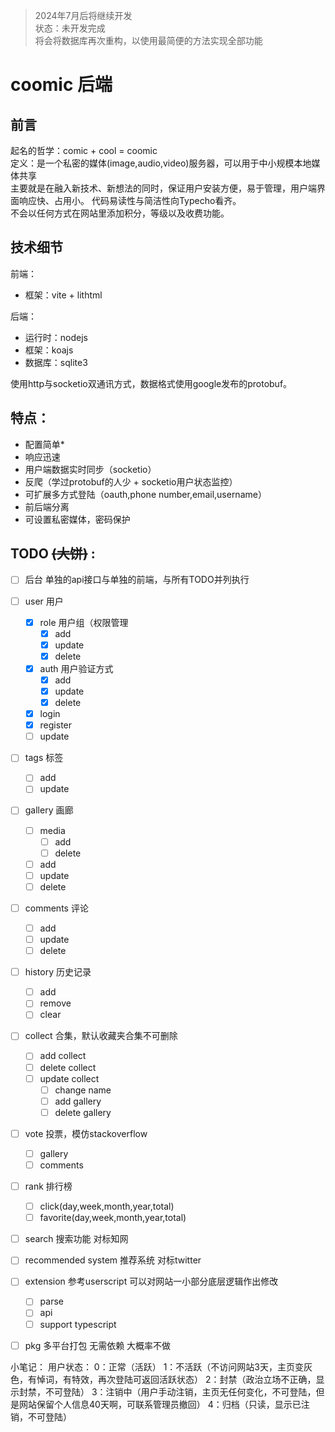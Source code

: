 > 2024年7月后将继续开发  
> 状态：未开发完成  
> 将会将数据库再次重构，以使用最简便的方法实现全部功能  

# coomic 后端

## 前言
起名的哲学：comic + cool = coomic  
定义：是一个私密的媒体(image,audio,video)服务器，可以用于中小规模本地媒体共享  
主要就是在融入新技术、新想法的同时，保证用户安装方便，易于管理，用户端界面响应快、占用小。
代码易读性与简洁性向Typecho看齐。  
不会以任何方式在网站里添加积分，等级以及收费功能。  

## 技术细节
前端：  
- 框架：vite + lithtml

后端：  
- 运行时：nodejs
- 框架：koajs
- 数据库：sqlite3

使用http与socketio双通讯方式，数据格式使用google发布的protobuf。

## 特点：
- 配置简单*
- 响应迅速
- 用户端数据实时同步（socketio）
- 反爬（学过protobuf的人少 + socketio用户状态监控）
- 可扩展多方式登陆（oauth,phone number,email,username）
- 前后端分离
- 可设置私密媒体，密码保护
  
## TODO ~~(大饼)~~ :
- [ ] 后台 单独的api接口与单独的前端，与所有TODO并列执行
- [ ] user 用户
  - [x] role 用户组（权限管理
    - [x] add
    - [x] update
    - [x] delete
  - [x] auth 用户验证方式
    - [x] add
    - [x] update
    - [x] delete
  - [x] login
  - [x] register
  - [ ] update
- [ ] tags 标签
  - [ ] add
  - [ ] update
- [ ] gallery 画廊
  - [ ] media
    - [ ] add
    - [ ] delete
  - [ ] add
  - [ ] update
  - [ ] delete
- [ ] comments 评论
  - [ ] add
  - [ ] update
  - [ ] delete
- [ ] history 历史记录
  - [ ] add
  - [ ] remove
  - [ ] clear
- [ ] collect 合集，默认收藏夹合集不可删除
  - [ ] add collect
  - [ ] delete collect
  - [ ] update collect
    - [ ] change name
    - [ ] add gallery
    - [ ] delete gallery
- [ ] vote 投票，模仿stackoverflow
  - [ ] gallery
  - [ ] comments
- [ ] rank 排行榜
  - [ ] click(day,week,month,year,total)
  - [ ] favorite(day,week,month,year,total)
- [ ] search 搜索功能 对标知网
- [ ] recommended system 推荐系统 对标twitter
- [ ] extension 参考userscript 可以对网站一小部分底层逻辑作出修改
  - [ ] parse
  - [ ] api
  - [ ] support typescript
- [ ] pkg 多平台打包 无需依赖 大概率不做


小笔记：
用户状态：
0：正常（活跃）
1：不活跃（不访问网站3天，主页变灰色，有悼词，有特效，再次登陆可返回活跃状态）
2：封禁（政治立场不正确，显示封禁，不可登陆）
3：注销中（用户手动注销，主页无任何变化，不可登陆，但是网站保留个人信息40天啊，可联系管理员撤回）
4：归档（只读，显示已注销，不可登陆）

